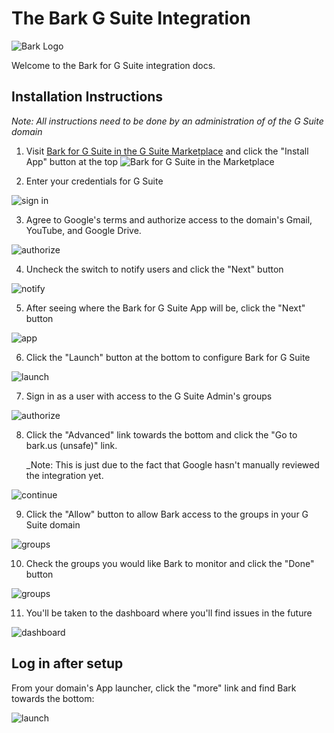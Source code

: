 The Bark G Suite Integration
=======================

![Bark Logo](https://www.bark.us/bark-logo-sm.png)

Welcome to the Bark for G Suite integration docs.

Installation Instructions
----------------

_Note: All instructions need to be done by an administration of of the G Suite
domain_

1. Visit [Bark for G Suite in the G Suite Marketplace](https://chrome.google.com/webstore/detail/bark-for-g-suite/pgfjoaigbnaoninopiljhheoikffbali)
and click the "Install App" button at the top
 ![Bark for G Suite in the Marketplace](https://s3.amazonaws.com/bark-assets/gsuite/step_1-marketplace.png)

2. Enter your credentials for G Suite

![sign in](https://s3.amazonaws.com/bark-assets/gsuite/step_2-sign_in.png)

3. Agree to Google's terms and authorize access to the domain's Gmail, YouTube,
   and Google Drive.

![authorize](https://s3.amazonaws.com/bark-assets/gsuite/step_3-authorize.png)

4. Uncheck the switch to notify users and click the "Next" button

![notify](https://s3.amazonaws.com/bark-assets/gsuite/step_4-notify_users.png)

5. After seeing where the Bark for G Suite App will be, click the "Next" button

![app](https://s3.amazonaws.com/bark-assets/gsuite/step_5-link.png)

6. Click the "Launch" button at the bottom to configure Bark for G Suite

![launch](https://s3.amazonaws.com/bark-assets/gsuite/step_6-launch.png)

7. Sign in as a user with access to the G Suite Admin's groups

![authorize](https://s3.amazonaws.com/bark-assets/gsuite/step_7-authorize.png)

8. Click the "Advanced" link towards the bottom and click the "Go to bark.us
   (unsafe)" link.

   _Note: This is just due to the fact that Google hasn't manually reviewed the
   integration yet.

![continue](https://s3.amazonaws.com/bark-assets/gsuite/step_8-continue.png)

9. Click the "Allow" button to allow Bark access to the groups in your G Suite
   domain

![groups](https://s3.amazonaws.com/bark-assets/gsuite/step_9-authorize_groups.png)

10. Check the groups you would like Bark to monitor and click the "Done" button

![groups](https://s3.amazonaws.com/bark-assets/gsuite/step_10-groups.png)

11. You'll be taken to the dashboard where you'll find issues in the future

![dashboard](https://s3.amazonaws.com/bark-assets/gsuite/step_11-dashboard.png)


Log in after setup
----------------

From your domain's App launcher, click the "more" link and find Bark towards
the bottom:

![launch](https://s3.amazonaws.com/bark-assets/gsuite/launch.png)

